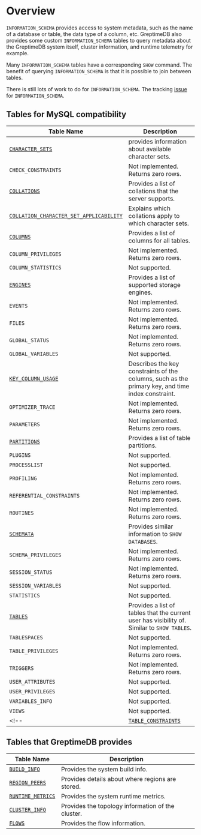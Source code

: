 # Overview

`INFORMATION_SCHEMA` provides access to system metadata, such as the name of a database or table, the data type of a column, etc. GreptimeDB also provides some custom `INFORMATION_SCHEMA` tables to query metadata about the GreptimeDB system itself, cluster information, and runtime telemetry for example.

Many `INFORMATION_SCHEMA` tables have a corresponding `SHOW` command. The benefit of querying `INFORMATION_SCHEMA` is that it is possible to join between tables.

There is still lots of work to do for `INFORMATION_SCHEMA`. The tracking [issue](https://github.com/GreptimeTeam/greptimedb/issues/2931) for `INFORMATION_SCHEMA`.

## Tables for MySQL compatibility

| Table Name | Description |
| --- | --- |
| [`CHARACTER_SETS`](./character-sets.md) | provides information about available character sets. |
| `CHECK_CONSTRAINTS`| Not implemented. Returns zero rows. |
| [`COLLATIONS`](./collations.md) | Provides a list of collations that the server supports. |
| [`COLLATION_CHARACTER_SET_APPLICABILITY`](./collation-character-set-applicability.md) | Explains which collations apply to which character sets. |
| [`COLUMNS`](./columns.md) | Provides a list of columns for all tables. |
| `COLUMN_PRIVILEGES` | Not implemented. Returns zero rows. |
| `COLUMN_STATISTICS` | Not supported. |
| [`ENGINES`](./engines.md) | Provides a list of supported storage engines. |
| `EVENTS` | Not implemented. Returns zero rows. |
| `FILES` | Not implemented. Returns zero rows. |
| `GLOBAL_STATUS` | Not implemented. Returns zero rows. |
| `GLOBAL_VARIABLES` | Not supported. |
| [`KEY_COLUMN_USAGE`](./key-column-usage.md) | Describes the key constraints of the columns, such as the primary key, and time index constraint. |
| `OPTIMIZER_TRACE` | Not implemented. Returns zero rows. |
| `PARAMETERS` | Not implemented. Returns zero rows. |
| [`PARTITIONS`](./partitions.md) | Provides a list of table partitions. |
| `PLUGINS` | Not supported.|
| `PROCESSLIST` | Not supported. |
| `PROFILING` | Not implemented. Returns zero rows. |
| `REFERENTIAL_CONSTRAINTS` | Not implemented. Returns zero rows. |
| `ROUTINES` | Not implemented. Returns zero rows. |
| [`SCHEMATA`](./schemata.md) | Provides similar information to `SHOW DATABASES`. |
| `SCHEMA_PRIVILEGES` | Not implemented. Returns zero rows. |
| `SESSION_STATUS` | Not implemented. Returns zero rows. |
| `SESSION_VARIABLES` | Not supported. |
| `STATISTICS` | Not supported. |
| [`TABLES`](./tables.md) | Provides a list of tables that the current user has visibility of. Similar to `SHOW TABLES`. |
| `TABLESPACES` | Not supported. |
| `TABLE_PRIVILEGES` | Not implemented. Returns zero rows. |
| `TRIGGERS` | Not implemented. Returns zero rows. |
| `USER_ATTRIBUTES` | Not supported. |
| `USER_PRIVILEGES` | Not supported.|
| `VARIABLES_INFO` | Not supported. |
| `VIEWS`| Not supported. |
<!-- | [`TABLE_CONSTRAINTS`](./table-constraints.md) | Provides information on primary keys, unique indexes, and foreign keys. | -->

## Tables that GreptimeDB provides

| Table Name | Description |
| --- | --- |
| [`BUILD_INFO`](./build-info.md) | Provides the system build info. |
| [`REGION_PEERS`](./region-peers.md) | Provides details about where regions are stored. |
| [`RUNTIME_METRICS`](./runtime-metrics.md)| Provides the system runtime metrics.|
| [`CLUSTER_INFO`](./cluster-info.md)| Provides the topology information of the cluster.|
| [`FLOWS`](./flows.md) | Provides the flow information.|




  